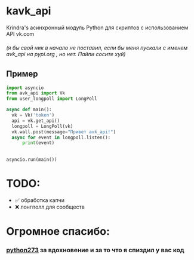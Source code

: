 # kavk_api
Krindra's асинхронный модуль Python для скриптов c использованием API vk.com

###### (я бы свой ник в начало не поставил, если бы меня пускали с именем avk_api на pypi.org , но нет. Пайпи сосите хуй)

## Пример
```python
import asyncio
from avk_api import Vk
from user_longpoll import LongPoll

async def main():
  vk = Vk('token')
  api = vk.get_api()
  longpoll = LongPoll(vk)
  vk.wall.post(message="Привет avk_api!")
  async for event in longpoll.listen():
      print(event)
      
  
asyncio.run(main())
```

# TODO:
 - ✅ обработка капчи
 - ❌ лонгполл для сообществ


# Огромное спасибо:
### [python273](https://github.com/python273) за вдохновение и за то что я спиздил у вас код
